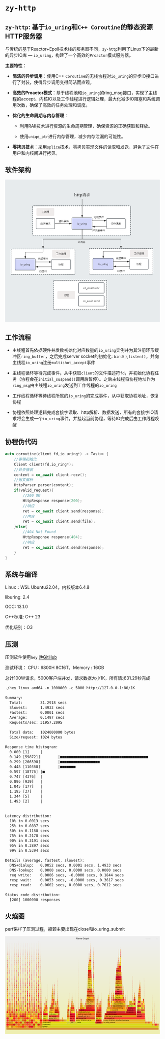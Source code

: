 # `zy-http`

## `zy-http`: 基于`io_uring`和`C++ Coroutine`的静态资源HTTP服务器

与传统的基于Reactor+Epoll技术栈的服务器不同，`zy-http`利用了Linux下的最新的异步IO库 — `io_uring`，构建了一个高效的`Proactor`模式服务器。

**主要特性**：

- **简洁的异步调用**：使用C++ `Coroutine`的无栈协程对`io_uring`的异步IO接口进行了封装，使得异步调用变得简洁而直观。

- **高效的Proactor模式**：基于线程池和`io_uring`的ring_msg接口，实现了主线程的accept、内核IO以及工作线程进行逻辑处理，最大化减少IO阻塞和系统调用次数，确保了高效的任务处理和调度。

- **优化的生命周期与内存管理**：
  - 利用RAII技术进行资源的生命周期管理，确保资源的正确获取和释放。

  - 使用`uniqe_ptr`进行内存管理，减少内存泄漏的可能性。

- **零拷贝技术**：采用`splice`技术，零拷贝实现文件的读取和发送，避免了文件在用户和内核间进行拷贝。



## 软件架构

![](./image.png)

## 工作流程

- 主线程首先依据硬件并发数初始化对应数量的`io_uring`实例并为其注册环形缓冲区`ring_buffer`，之后完成server socket的初始化: `bind()`,`listen()`，并向主线程`io_uring`注册`multishot_accept`事件

- 主线程循环等待完成事件，从中获取`client`的文件描述符`fd`，并初始化协程任务（协程会在`initial_suspend()`调用后暂停）。之后主线程将协程地址作为`ring_msg`由主线程`io_uring`发送到工作线程的`io_uring`

- 工作线程循环等待线程所属的`io_uring`的完成事件，从中获取协程地址，恢复协程

- 协程依照处理逻辑完成套接字读取、http解析、数据发送，所有的套接字IO请求将会生成一个`io_uring`事件，并挂起当前协程，等待IO完成后由工作线程唤醒

## 协程伪代码

```cpp
auto coroutine(client_fd,io_uring*) -> Task<> {
    //客端初始化
    Client client(fd,io_ring*);
    //异步接收
    content = co_await client.recv();
    //报文解析
    HttpParser parser(content);
    if(valid_request){
        //200 OK
        HttpResponse response(200);
        //响应
        ret = co_await client.send(response);
        //内容
        ret = co_await client.send(file);
    }else{
        //404 Not Found
        HttpResponse response(404);
        //响应
        ret = co_await client.send(response);
    }
}

```

## 系统与编译

Linux：WSL Ubuntu22.04，内核版本6.4.8

liburing: 2.4

GCC: 13.1.0

C++标准: C++ 23

优化级别：O3

## 压测

压测软件使用`hey` [@GitHub](https://github.com/rakyll/hey)

测试环境： CPU : 6800H 8C16T，Memory : 16GB

总计100W请求，5000客户端并发，请求数据大小1K，所有请求31.29秒完成


```console
./hey_linux_amd64 -n 1000000 -c 5000 http://127.0.0.1:80/1K

Summary:
  Total:        31.2918 secs
  Slowest:      1.4933 secs
  Fastest:      0.0001 secs
  Average:      0.1497 secs
  Requests/sec: 31957.2095
  
  Total data:   1024000000 bytes
  Size/request: 1024 bytes

Response time histogram:
  0.000 [1]     |
  0.149 [598721]        |■■■■■■■■■■■■■■■■■■■■■■■■■■■■■■■■■■■■■■■■
  0.299 [266598]        |■■■■■■■■■■■■■■■■■■
  0.448 [110368]        |■■■■■■■
  0.597 [18776] |■
  0.747 [4376]  |
  0.896 [939]   |
  1.045 [177]   |
  1.195 [37]    |
  1.344 [5]     |
  1.493 [2]     |


Latency distribution:
  10% in 0.0013 secs
  25% in 0.0837 secs
  50% in 0.1168 secs
  75% in 0.2178 secs
  90% in 0.3191 secs
  95% in 0.3897 secs
  99% in 0.5394 secs

Details (average, fastest, slowest):
  DNS+dialup:   0.0052 secs, 0.0001 secs, 1.4933 secs
  DNS-lookup:   0.0000 secs, 0.0000 secs, 0.0000 secs
  req write:    0.0006 secs, -0.0000 secs, 0.1844 secs
  resp wait:    0.0053 secs, -0.0000 secs, 0.3617 secs
  resp read:    0.0602 secs, 0.0000 secs, 0.7012 secs

Status code distribution:
  [200] 1000000 responses

```

## 火焰图

perf采样了压测过程，瓶颈主要出现在close和io_uring_submit

![](./flamegraph.svg)